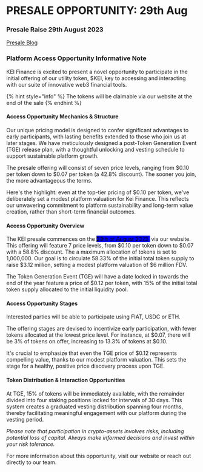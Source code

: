 # PRESALE OPPORTUNITY: 29th Aug

### Presale Raise 29th August 2023

[Presale Blog](https://medium.com/@kei.fi/kei-finance-public-presale-a-unique-entry-into-the-future-of-decentralized-asset-management-aa6880fd86cc)

### Platform Access Opportunity Informative Note

KEI Finance is excited to present a novel opportunity to participate in the initial offering of our utility token, $KEI, key to accessing and interacting with our suite of innovative web3 financial tools.

{% hint style="info" %}
The tokens will be claimable via our website at the end of the sale
{% endhint %}

#### Access Opportunity Mechanics & Structure

Our unique pricing model is designed to confer significant advantages to early participants, with lasting benefits extended to those who join us at later stages. We have meticulously designed a post-Token Generation Event (TGE) release plan, with a thoughtful unlocking and vesting schedule to support sustainable platform growth.

The presale offering will consist of seven price levels, ranging from $0.10 per token down to $0.07 per token (a 42.8% discount). The sooner you join, the more advantageous the terms.

Here's the highlight: even at the top-tier pricing of $0.10 per token, we've deliberately set a modest platform valuation for Kei Finance. This reflects our unwavering commitment to platform sustainability and long-term value creation, rather than short-term financial outcomes.

#### Access Opportunity Overview

The KEI presale commences on the <mark style="background-color:blue;">29th of August 2023,</mark> via our website. This offering will feature 7 price levels, from $0.10 per token down to $0.07 with a 58.8% discount. The a maximum allocation of tokens is set to 1,000,000. Our goal is to circulate 58.33% of the initial total token supply to raise $3.12 million, setting a modest platform valuation of $6 million FDV.

The Token Generation Event (TGE) will have a date locked in towards the end of the year feature a price of $0.12 per token, with 15% of the initial total token supply allocated to the initial liquidity pool.

#### Access Opportunity Stages

Interested parties will be able to participate using FIAT, USDC or ETH.

The offering stages are devised to incentivize early participation, with fewer tokens allocated at the lowest price level. For instance, at $0.07, there will be 3% of tokens on offer, increasing to 13.3% of tokens at $0.10.

It's crucial to emphasize that even the TGE price of $0.12 represents compelling value, thanks to our modest platform valuation. This sets the stage for a healthy, positive price discovery process upon TGE.

#### Token Distribution & Interaction Opportunities

At TGE, 15% of tokens will be immediately available, with the remainder divided into four staking positions locked for intervals of 30 days. This system creates a graduated vesting distribution spanning four months, thereby facilitating meaningful engagement with our platform during the vesting period.

_Please note that participation in crypto-assets involves risks, including potential loss of capital. Always make informed decisions and invest within your risk tolerance._

For more information about this opportunity, visit our website or reach out directly to our team.
